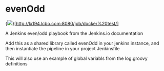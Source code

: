 # evenOdd

{<img src='http://lx194.lcbo.com:8080/buildStatus/icon?job=docker+test'/>}[http://lx194.lcbo.com:8080/job/docker%20test/]


A Jenkins even/odd playbook from the Jenkins.io documentation

Add this as a shared library called evenOdd in your jenkins
instance, and then instantiate the pipeline in your project Jenkinsfile

This will also use an example of global variabls from the log.groovy
definitions
